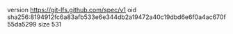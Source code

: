 version https://git-lfs.github.com/spec/v1
oid sha256:8194912fc6a83afb533e6e344db2a19472a40c19dbd6e6f0a4ac670f55da5299
size 531
